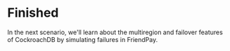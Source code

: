 # Finished

In the next scenario, we'll learn about the multiregion and failover features of CockroachDB by simulating failures in FriendPay.

